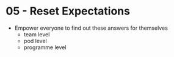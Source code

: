 # 05 - Reset Expectations

- Empower everyone to find out these answers for themselves
    - team level
    - pod level
    - programme level